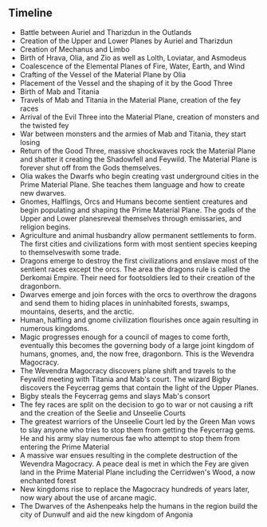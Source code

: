 ## Timeline

* Battle between Auriel and Tharizdun in the Outlands
* Creation of the Upper and Lower Planes by Auriel and Tharizdun
* Creation of Mechanus and Limbo
* Birth of Hrava, Olia, and Zio as well as Lolth, Loviatar, and Asmodeus
* Coalescence of the Elemental Planes of Fire, Water, Earth, and Wind
* Crafting of the Vessel of the Material Plane by Olia
* Placement of the Vessel and the shaping of it by the Good Three
* Birth of Mab and Titania
* Travels of Mab and Titania in the Material Plane, creation of the fey races
* Arrival of the Evil Three into the Material Plane, creation of monsters and the twisted fey
* War between monsters and the armies of Mab and Titania, they start losing
* Return of the Good Three, massive shockwaves rock the Material Plane and shatter it creating the Shadowfell and Feywild. The Material Plane is forever shut off from the Gods themselves. 
* Olia wakes the Dwarfs who begin creating vast underground cities in the Prime Material Plane. She teaches them language and how to create new dwarves.
* Gnomes, Halflings, Orcs and Humans become sentient creatures and begin populating and shaping the Prime Material Plane. The gods of the Upper and Lower planesreveal themselves through emissaries, and religion begins.
* Agriculture and animal husbandry allow permanent settlements to form. The first cities and civilizations form with most sentient species keeping to themselveswith some trade.
* Dragons emerge to destroy the first civilizations and enslave most of the sentient races except the orcs. The area the dragons rule is called the Derkomai Empire. Their need for footsoldiers led to their creation of the dragonborn. 
* Dwarves emerge and join forces with the orcs to overthrow the dragons and send them to hiding places in uninhabited forests, swamps, mountains, deserts, and the arctic.
* Human, halfling and gnome civilization flourishes once again resulting in numerous kingdoms. 
* Magic progresses enough for a council of mages to come forth, eventually this becomes the governing body of a large joint kingdom of humans, gnomes, and, the now free, dragonborn. This is the Wevendra Magocracy.
* The Wevendra Magocracy discovers plane shift and travels to the Feywild meeting with Titania and Mab's court. The wizard Bigby discovers the Feycerrag gems that contain the light of the Upper Planes. 
* Bigby steals the Feycerrag gems and slays Mab's consort
* The fey races are split on the decision to go to war or not causing a rift and the creation of the Seelie and Unseelie Courts
* The greatest warriors of the Unseelie Court led by the Green Man vows to slay anyone who tries to stop them from getting the Feycerrag gems. He and his army slay numerous fae who attempt to stop them from entering the Prime Material
* A massive war ensues resulting in the complete destruction of the Wevendra Magocracy. A peace deal is met in which the Fey are given land in the Prime Material Plane including the Cerridwen's Wood, a now enchanted forest
* New kingdoms rise to replace the Magocracy hundreds of years later, now wary about the use of arcane magic.
* The Dwarves of the Ashenpeaks help the humans in the region build the city of Dunwulf and aid the new kingdom of Angonia 
